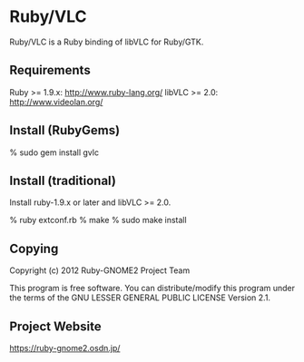 Ruby/VLC
========

Ruby/VLC is a Ruby binding of libVLC for Ruby/GTK.

Requirements
------------

  Ruby >= 1.9.x: http://www.ruby-lang.org/
  libVLC >= 2.0: http://www.videolan.org/

Install (RubyGems)
------------------

  % sudo gem install gvlc

Install (traditional)
---------------------

Install ruby-1.9.x or later and libVLC >= 2.0.

  % ruby extconf.rb
  % make
  % sudo make install

Copying
-------
   Copyright (c) 2012 Ruby-GNOME2 Project Team

   This program is free software.
   You can distribute/modify this program under the terms of
   the GNU LESSER GENERAL PUBLIC LICENSE Version 2.1.

Project Website
---------------
   https://ruby-gnome2.osdn.jp/
